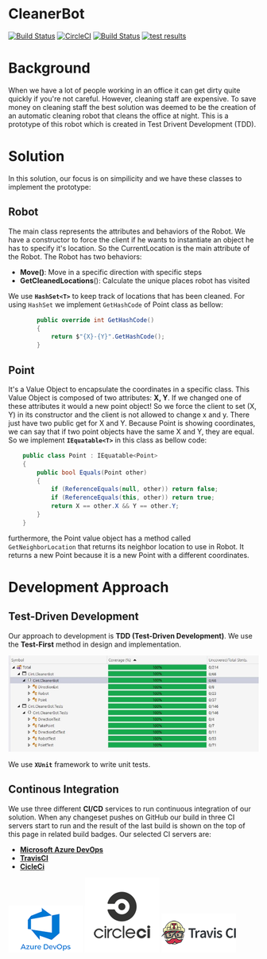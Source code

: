 # CleanerBot
[![Build Status](https://www.travis-ci.com/alireza-es/CleanerBot.svg?branch=master)](https://www.travis-ci.com/alireza-es/CleanerBot) [![CircleCI](https://circleci.com/gh/alireza-es/CleanerBot.svg?style=svg)](https://circleci.com/gh/alireza-es/CleanerBot) [![Build Status](https://dev.azure.com/alireza-es/CleanerBot/_apis/build/status/CleanerBot-.Net%20Core-CI?branchName=master)](https://dev.azure.com/alireza-es/CleanerBot/_build/latest?definitionId=6&branchName=master) [![test results](https://img.shields.io/azure-devops/tests/alireza-es/CleanerBot/6)](https://dev.azure.com/alireza-es/CleanerBot/_build?definitionId=6)




# Background
When we have a lot of people working in an office it can get dirty quite quickly if you're not careful.
However, cleaning staff are expensive. To save money on cleaning staff the best solution was deemed to be the creation of an automatic cleaning robot that cleans the office at night.
This is a prototype of this robot which is created in Test Drivent Development (TDD).

# Solution
In this solution, our focus is on simpilicity and we have these classes to implement the prototype:

## Robot
The main class represents the attributes and behaviors of the Robot. We have a constructor to force the client if he wants to instantiate an object he has to specify it's location. So the CurrentLocation is the main attribute of the Robot. 
The Robot has two behaviors:
- **Move()**: Move in a specific direction with specific steps
- **GetCleanedLocations**(): Calculate the unique places robot has visited

We use **`HashSet<T>`** to keep track of locations that has been cleaned. For using `HashSet` we implement `GetHashCode` of Point class as bellow:
```csharp
        public override int GetHashCode()
        {
            return $"{X}-{Y}".GetHashCode();
        }
```
## Point
It's a Value Object to encapsulate  the coordinates in a specific class. This Value Object is composed of two attributes: **X, Y**. If we changed one of these attributes it would a new point object! So we force the client to set (X, Y) in its constructor and the client is not allowed to change x and y. There just have two public get for X and Y.
Because Point is showing coordinates, we can say that if two point objects have the same X and Y, they are equal. So we implement **`IEquatable<T>`** in this class as bellow code:
```csharp
    public class Point : IEquatable<Point>
    {
        public bool Equals(Point other)
        {
            if (ReferenceEquals(null, other)) return false;
            if (ReferenceEquals(this, other)) return true;
            return X == other.X && Y == other.Y;
        }
    }
```
furthermore, the Point value object has a method called `GetNeighborLocation` that returns its neighbor location to use in Robot. It returns a new Point because it is a new Point with a different coordinates.

# Development Approach
## Test-Driven Development
Our approach to development is **TDD (Test-Driven Development)**. We use the **Test-First** method in design and implementation. 

<img src="https://github.com/alireza-es/CleanerBot/blob/master/docs/images/CodeCoverage.JPG"/>

We use **`XUnit`** framework to write unit tests.
## Continous Integration
We use three different **CI/CD** services to run continuous integration of our solution. When any changeset pushes on GitHub our build in three CI servers start to run and the result of the last build is shown on the top of this page in related build badges. Our selected CI servers are:
- [**Microsoft Azure DevOps**](https://dev.azure.com/alireza-es/CleanerBot/_build/latest?definitionId=6&branchName=master)
- [**TravisCI** ](https://www.travis-ci.com/alireza-es/CleanerBot)
- [**CicleCi**](https://circleci.com/gh/alireza-es/CleanerBot)

<img src="https://github.com/alireza-es/CleanerBot/blob/master/docs/ci/azuredevops.png"/>
<img src="https://github.com/alireza-es/CleanerBot/blob/master/docs/ci/circleci.png"/>
<img src="https://github.com/alireza-es/CleanerBot/blob/master/docs/ci/travisci.png"/>

